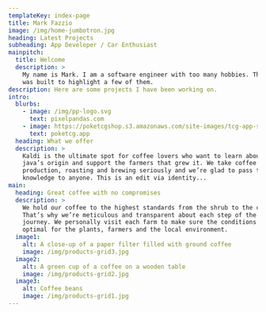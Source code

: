 ```yaml
---
templateKey: index-page
title: Mark Fazzio
image: /img/home-jumbotron.jpg
heading: Latest Projects
subheading: App Developer / Car Enthusiast
mainpitch:
  title: Welcome
  description: >
    My name is Mark. I am a software engineer with too many hobbies. This site
    was built to highlight a few of them.
description: Here are some projects I have been working on.
intro:
  blurbs:
    - image: /img/pp-logo.svg
      text: pixelpandas.com
    - image: https://poketcgshop.s3.amazonaws.com/site-images/tcg-app-small.svg
      text: poketcg.app
  heading: What we offer
  description: >
    Kaldi is the ultimate spot for coffee lovers who want to learn about their
    java’s origin and support the farmers that grew it. We take coffee
    production, roasting and brewing seriously and we’re glad to pass that
    knowledge to anyone. This is an edit via identity...
main:
  heading: Great coffee with no compromises
  description: >
    We hold our coffee to the highest standards from the shrub to the cup.
    That’s why we’re meticulous and transparent about each step of the coffee’s
    journey. We personally visit each farm to make sure the conditions are
    optimal for the plants, farmers and the local environment.
  image1:
    alt: A close-up of a paper filter filled with ground coffee
    image: /img/products-grid3.jpg
  image2:
    alt: A green cup of a coffee on a wooden table
    image: /img/products-grid2.jpg
  image3:
    alt: Coffee beans
    image: /img/products-grid1.jpg
---
```

